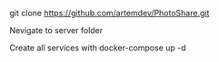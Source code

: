 git clone https://github.com/artemdev/PhotoShare.git

Nevigate to server folder

Create all services with docker-compose up -d 
